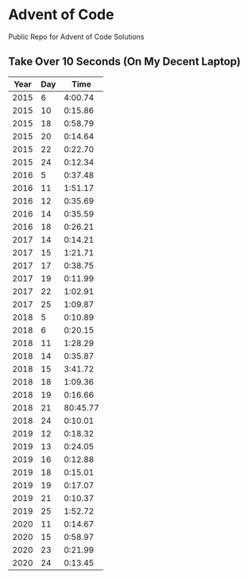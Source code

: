 # Advent of Code
Public Repo for Advent of Code Solutions

## Take Over 10 Seconds (On My Decent Laptop)

| Year | Day  | Time      |
| ---- | ---- | --------- |
| 2015 | 6    | 4:00.74   |
| 2015 | 10   | 0:15.86   |
| 2015 | 18   | 0:58.79   |
| 2015 | 20   | 0:14.64   |
| 2015 | 22   | 0:22.70   |
| 2015 | 24   | 0:12.34   |
| 2016 | 5    | 0:37.48   |
| 2016 | 11   | 1:51.17   |
| 2016 | 12   | 0:35.69   |
| 2016 | 14   | 0:35.59   |
| 2016 | 18   | 0:26.21   |
| 2017 | 14   | 0:14.21   |
| 2017 | 15   | 1:21.71   |
| 2017 | 17   | 0:38.75   |
| 2017 | 19   | 0:11.99   |
| 2017 | 22   | 1:02.91   |
| 2017 | 25   | 1:09.87   |
| 2018 | 5    | 0:10.89   |
| 2018 | 6    | 0:20.15   |
| 2018 | 11   | 1:28.29   |
| 2018 | 14   | 0:35.87   |
| 2018 | 15   | 3:41.72   |
| 2018 | 18   | 1:09.36   |
| 2018 | 19   | 0:16.66   |
| 2018 | 21   | 80:45.77 |
| 2018 | 24   | 0:10.01   |
| 2019 | 12   | 0:18.32   |
| 2019 | 13   | 0:24.05   |
| 2019 | 16   | 0:12.88   |
| 2019 | 18   | 0:15.01   |
| 2019 | 19   | 0:17.07   |
| 2019 | 21   | 0:10.37   |
| 2019 | 25   | 1:52.72   |
| 2020 | 11   | 0:14.67   |
| 2020 | 15   | 0:58.97   |
| 2020 | 23   | 0:21.99   |
| 2020 | 24   | 0:13.45   |
